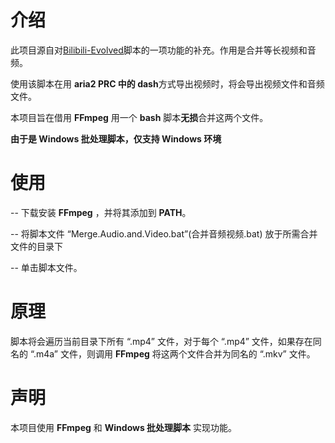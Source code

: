 # 介绍

此项目源自对[Bilibili-Evolved](https://github.com/the1812/Bilibili-Evolved)脚本的一项功能的补充。作用是合并等长视频和音频。

使用该脚本在用 **aria2 PRC 中的 dash**方式导出视频时，将会导出视频文件和音频文件。

本项目旨在借用 **FFmpeg** 用一个 **bash** 脚本**无损**合并这两个文件。

**由于是 Windows 批处理脚本，仅支持 Windows 环境**

# 使用

-- 下载安装 **FFmpeg** ，并将其添加到 **PATH**。

-- 将脚本文件 “Merge.Audio.and.Video.bat”(合并音频视频.bat) 放于所需合并文件的目录下

-- 单击脚本文件。

# 原理

脚本将会遍历当前目录下所有 “.mp4” 文件，对于每个 “.mp4” 文件，如果存在同名的 “.m4a” 文件，则调用 **FFmpeg** 将这两个文件合并为同名的 “.mkv” 文件。

# 声明

本项目使用 **FFmpeg** 和 **Windows 批处理脚本** 实现功能。
